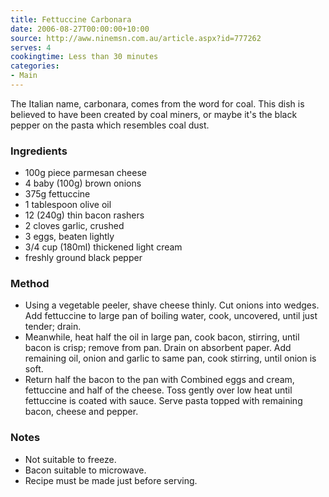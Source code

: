 ```yaml
---
title: Fettuccine Carbonara
date: 2006-08-27T00:00:00+10:00
source: http://aww.ninemsn.com.au/article.aspx?id=777262
serves: 4
cookingtime: Less than 30 minutes
categories:
- Main
---
```












The Italian name, carbonara, comes from the word for coal. This dish is
believed to have been created by coal miners, or maybe it's the black
pepper on the pasta which resembles coal dust.

### Ingredients

* 100g piece parmesan cheese
* 4 baby (100g) brown onions
* 375g fettuccine
* 1 tablespoon olive oil
* 12 (240g) thin bacon rashers
* 2 cloves garlic, crushed
* 3 eggs, beaten lightly
* 3/4 cup (180ml) thickened light cream
* freshly ground black pepper

### Method

* Using a vegetable peeler, shave cheese thinly. Cut onions into wedges. Add fettuccine to large pan of boiling water, cook, uncovered, until just tender; drain.
* Meanwhile, heat half the oil in large pan, cook bacon, stirring, until bacon is crisp; remove from pan. Drain on absorbent paper. Add remaining oil, onion and garlic to same pan, cook stirring, until onion is soft.
* Return half the bacon to the pan with Combined eggs and cream, fettuccine and half of the cheese. Toss gently over low heat until fettuccine is coated with sauce. Serve pasta topped with remaining bacon, cheese and pepper. 

### Notes

* Not suitable to freeze.
* Bacon suitable to microwave.
* Recipe must be made just before serving.

